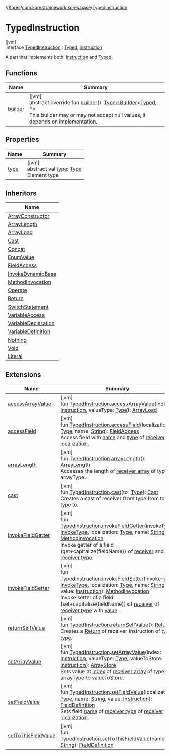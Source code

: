 //[Kores](../../../index.md)/[com.koresframework.kores.base](../index.md)/[TypedInstruction](index.md)

# TypedInstruction

[jvm]\
interface [TypedInstruction](index.md) : [Typed](../-typed/index.md), [Instruction](../../com.koresframework.kores/-instruction/index.md)

A part that implements both: [Instruction](../../com.koresframework.kores/-instruction/index.md) and [Typed](../-typed/index.md).

## Functions

| Name | Summary |
|---|---|
| [builder](../-typed/builder.md) | [jvm]<br>abstract override fun [builder](../-typed/builder.md)(): [Typed.Builder](../-typed/-builder/index.md)<[Typed](../-typed/index.md), *><br>This builder may or may not accept null values, it depends on implementation. |

## Properties

| Name | Summary |
|---|---|
| [type](index.md#1068653893%2FProperties%2F-1216412040) | [jvm]<br>abstract val [type](index.md#1068653893%2FProperties%2F-1216412040): [Type](https://docs.oracle.com/javase/8/docs/api/java/lang/reflect/Type.html)<br>Element type |

## Inheritors

| Name |
|---|
| [ArrayConstructor](../-array-constructor/index.md) |
| [ArrayLength](../-array-length/index.md) |
| [ArrayLoad](../-array-load/index.md) |
| [Cast](../-cast/index.md) |
| [Concat](../-concat/index.md) |
| [EnumValue](../-enum-value/index.md) |
| [FieldAccess](../-field-access/index.md) |
| [InvokeDynamicBase](../-invoke-dynamic-base/index.md) |
| [MethodInvocation](../-method-invocation/index.md) |
| [Operate](../-operate/index.md) |
| [Return](../-return/index.md) |
| [SwitchStatement](../-switch-statement/index.md) |
| [VariableAccess](../-variable-access/index.md) |
| [VariableDeclaration](../-variable-declaration/index.md) |
| [VariableDefinition](../-variable-definition/index.md) |
| [Nothing](../../com.koresframework.kores.common/-nothing/index.md) |
| [Void](../../com.koresframework.kores.common/-void/index.md) |
| [Literal](../../com.koresframework.kores.literal/-literal/index.md) |

## Extensions

| Name | Summary |
|---|---|
| [accessArrayValue](../../com.koresframework.kores.factory/access-array-value.md) | [jvm]<br>fun [TypedInstruction](index.md).[accessArrayValue](../../com.koresframework.kores.factory/access-array-value.md)(index: [Instruction](../../com.koresframework.kores/-instruction/index.md), valueType: [Type](https://docs.oracle.com/javase/8/docs/api/java/lang/reflect/Type.html)): [ArrayLoad](../-array-load/index.md) |
| [accessField](../../com.koresframework.kores.factory/access-field.md) | [jvm]<br>fun [TypedInstruction](index.md).[accessField](../../com.koresframework.kores.factory/access-field.md)(localization: [Type](https://docs.oracle.com/javase/8/docs/api/java/lang/reflect/Type.html), name: [String](https://kotlinlang.org/api/latest/jvm/stdlib/kotlin/-string/index.html)): [FieldAccess](../-field-access/index.md)<br>Access field with [name](../../com.koresframework.kores.factory/access-field.md) and [type](index.md#1068653893%2FProperties%2F-1216412040) of [receiver](../../com.koresframework.kores/-instruction/index.md) in [localization](../../com.koresframework.kores.factory/access-field.md). |
| [arrayLength](../../com.koresframework.kores.factory/array-length.md) | [jvm]<br>fun [TypedInstruction](index.md).[arrayLength](../../com.koresframework.kores.factory/array-length.md)(): [ArrayLength](../-array-length/index.md)<br>Accesses the length of [receiver array](../../com.koresframework.kores/-instruction/index.md) of type arrayType. |
| [cast](../../com.koresframework.kores.factory/cast.md) | [jvm]<br>fun [TypedInstruction](index.md).[cast](../../com.koresframework.kores.factory/cast.md)(to: [Type](https://docs.oracle.com/javase/8/docs/api/java/lang/reflect/Type.html)): [Cast](../-cast/index.md)<br>Creates a cast of receiver from type from to type [to](../../com.koresframework.kores.factory/cast.md). |
| [invokeFieldGetter](../../com.koresframework.kores.factory/invoke-field-getter.md) | [jvm]<br>fun [TypedInstruction](index.md).[invokeFieldGetter](../../com.koresframework.kores.factory/invoke-field-getter.md)(invokeType: [InvokeType](../-invoke-type/index.md), localization: [Type](https://docs.oracle.com/javase/8/docs/api/java/lang/reflect/Type.html), name: [String](https://kotlinlang.org/api/latest/jvm/stdlib/kotlin/-string/index.html)): [MethodInvocation](../-method-invocation/index.md)<br>Invoke getter of a field (get+capitalize(fieldName)) of [receiver](index.md) and [receiver type](index.md#1068653893%2FProperties%2F-1216412040). |
| [invokeFieldSetter](../../com.koresframework.kores.factory/invoke-field-setter.md) | [jvm]<br>fun [TypedInstruction](index.md).[invokeFieldSetter](../../com.koresframework.kores.factory/invoke-field-setter.md)(invokeType: [InvokeType](../-invoke-type/index.md), localization: [Type](https://docs.oracle.com/javase/8/docs/api/java/lang/reflect/Type.html), name: [String](https://kotlinlang.org/api/latest/jvm/stdlib/kotlin/-string/index.html), value: [Instruction](../../com.koresframework.kores/-instruction/index.md)): [MethodInvocation](../-method-invocation/index.md)<br>Invoke setter of a field (set+capitalize(fieldName)) of [receiver](../../com.koresframework.kores/-instruction/index.md) of [receiver type](../../com.koresframework.kores/type.md) with [value](../../com.koresframework.kores.factory/invoke-field-setter.md). |
| [returnSelfValue](../../com.koresframework.kores.factory/return-self-value.md) | [jvm]<br>fun [TypedInstruction](index.md).[returnSelfValue](../../com.koresframework.kores.factory/return-self-value.md)(): [Return](../-return/index.md)<br>Creates a [Return](../-return/index.md) of receiver instruction of type [type](../../com.koresframework.kores/type.md). |
| [setArrayValue](../../com.koresframework.kores.factory/set-array-value.md) | [jvm]<br>fun [TypedInstruction](index.md).[setArrayValue](../../com.koresframework.kores.factory/set-array-value.md)(index: [Instruction](../../com.koresframework.kores/-instruction/index.md), valueType: [Type](https://docs.oracle.com/javase/8/docs/api/java/lang/reflect/Type.html), valueToStore: [Instruction](../../com.koresframework.kores/-instruction/index.md)): [ArrayStore](../-array-store/index.md)<br>Sets value at [index](../../com.koresframework.kores.factory/set-array-value.md) of [receiver array](index.md) of type [arrayType](index.md#1068653893%2FProperties%2F-1216412040) to [valueToStore](../../com.koresframework.kores.factory/set-array-value.md). |
| [setFieldValue](../../com.koresframework.kores.factory/set-field-value.md) | [jvm]<br>fun [TypedInstruction](index.md).[setFieldValue](../../com.koresframework.kores.factory/set-field-value.md)(localization: [Type](https://docs.oracle.com/javase/8/docs/api/java/lang/reflect/Type.html), name: [String](https://kotlinlang.org/api/latest/jvm/stdlib/kotlin/-string/index.html), value: [Instruction](../../com.koresframework.kores/-instruction/index.md)): [FieldDefinition](../-field-definition/index.md)<br>Sets field [name](../../com.koresframework.kores.factory/set-field-value.md) of [receiver type](index.md#1068653893%2FProperties%2F-1216412040) of [receiver](index.md) in [localization](../../com.koresframework.kores.factory/set-field-value.md). |
| [setToThisFieldValue](../../com.koresframework.kores.factory/set-to-this-field-value.md) | [jvm]<br>fun [TypedInstruction](index.md).[setToThisFieldValue](../../com.koresframework.kores.factory/set-to-this-field-value.md)(name: [String](https://kotlinlang.org/api/latest/jvm/stdlib/kotlin/-string/index.html)): [FieldDefinition](../-field-definition/index.md) |
